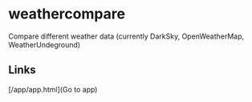 # weathercompare
Compare different weather data (currently DarkSky, OpenWeatherMap, WeatherUndeground)
## Links
[/app/app.html](Go to app)
